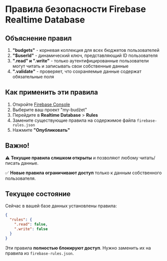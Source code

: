 # Правила безопасности Firebase Realtime Database

## Объяснение правил

1. **"budgets"** - корневая коллекция для всех бюджетов пользователей
2. **"$userId"** - динамический ключ, представляющий ID пользователя
3. **".read" и ".write"** - только аутентифицированные пользователи могут читать и записывать свои собственные данные
4. **".validate"** - проверяет, что сохраняемые данные содержат обязательные поля

## Как применить эти правила

1. Откройте [Firebase Console](https://console.firebase.google.com)
2. Выберите ваш проект "my-budżet"
3. Перейдите в **Realtime Database** > **Rules**
4. Замените существующие правила на содержимое файла `firebase-rules.json`
5. Нажмите **"Опубликовать"**

## Важно!

⚠️ **Текущие правила слишком открыты** и позволяют любому читать/писать данные.

✅ **Новые правила ограничивают доступ** только к данным собственного пользователя.

## Текущее состояние

Сейчас в вашей базе данных установлены правила:

```json
{
  "rules": {
    ".read": false,
    ".write": false
  }
}
```

Эти правила **полностью блокируют доступ**. Нужно заменить их на правила из `firebase-rules.json`.

